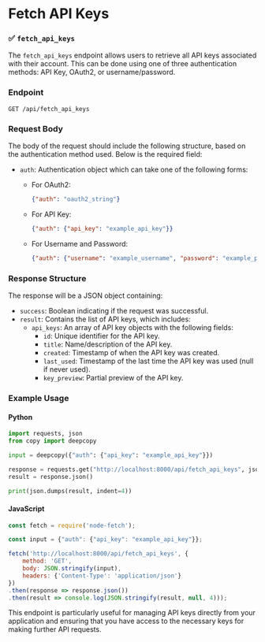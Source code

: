 # Fetch API Keys

### ✅ `fetch_api_keys`

The `fetch_api_keys` endpoint allows users to retrieve all API keys associated with their account. This can be done using one of three authentication methods: API Key, OAuth2, or username/password.

### Endpoint
```
GET /api/fetch_api_keys
```

### Request Body
The body of the request should include the following structure, based on the authentication method used. Below is the required field:

- `auth`: Authentication object which can take one of the following forms:

  - For OAuth2:
    ```json
    {"auth": "oauth2_string"}
    ```

  - For API Key:
    ```json
    {"auth": {"api_key": "example_api_key"}}
    ```

  - For Username and Password:
    ```json
    {"auth": {"username": "example_username", "password": "example_password"}}
    ```

### Response Structure
The response will be a JSON object containing:

- `success`: Boolean indicating if the request was successful.
- `result`: Contains the list of API keys, which includes:
  - `api_keys`: An array of API key objects with the following fields:
    - `id`: Unique identifier for the API key.
    - `title`: Name/description of the API key.
    - `created`: Timestamp of when the API key was created.
    - `last_used`: Timestamp of the last time the API key was used (null if never used).
    - `key_preview`: Partial preview of the API key.

### Example Usage

#### Python
```python
import requests, json
from copy import deepcopy

input = deepcopy({"auth": {"api_key": "example_api_key"}})

response = requests.get("http://localhost:8000/api/fetch_api_keys", json=input)
result = response.json()

print(json.dumps(result, indent=4))
```

#### JavaScript
```javascript
const fetch = require('node-fetch');

const input = {"auth": {"api_key": "example_api_key"}};

fetch('http://localhost:8000/api/fetch_api_keys', {
    method: 'GET',
    body: JSON.stringify(input),
    headers: {'Content-Type': 'application/json'}
})
.then(response => response.json())
.then(result => console.log(JSON.stringify(result, null, 4)));
```

This endpoint is particularly useful for managing API keys directly from your application and ensuring that you have access to the necessary keys for making further API requests.